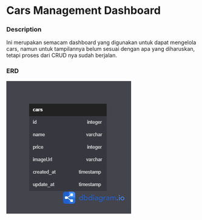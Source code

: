 # Cars Management Dashboard

### Description

Ini merupakan semacam dashboard yang digunakan untuk dapat mengelola cars, namun untuk tampilannya belum sesuai dengan apa yang diharuskan, tetapi proses dari CRUD nya sudah berjalan.

### ERD

![Alt text](./ERD-cars.png "ERD")
